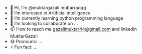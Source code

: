 - 👋 Hi, I’m @muktargazali
mubarraqqq
- 👀 I’m interested in Artificial intelligence 
- 🌱 I’m currently learning python programming language
- 💞️ I’m looking to collaborate on ...
- 📫 How to reach me gazalimuktar44@gmail.com and linkedin MuktarGazali
- 😄 Pronouns: ...
- ⚡ Fun fact: ...

<!---
muktargazali/muktargazali is a ✨ special ✨ repository because its `README.md` (this file) appears on your GitHub profile.
You can click the Preview link to take a look at your changes.
--->

